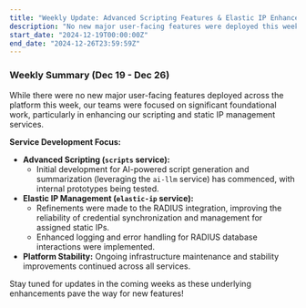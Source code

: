 ```yaml
---
title: "Weekly Update: Advanced Scripting Features & Elastic IP Enhancements"
description: "No new major user-facing features were deployed this week across the board, but foundational work continued on advanced scripting capabilities and refining Elastic IP RADIUS integration."
start_date: "2024-12-19T00:00:00Z"
end_date: "2024-12-26T23:59:59Z"
---
```


### Weekly Summary (Dec 19 - Dec 26)

While there were no new major user-facing features deployed across the platform this week, our teams were focused on significant foundational work, particularly in enhancing our scripting and static IP management services.

**Service Development Focus:**

*   **Advanced Scripting (`scripts` service):**
    *   Initial development for AI-powered script generation and summarization (leveraging the `ai-llm` service) has commenced, with internal prototypes being tested.
*   **Elastic IP Management (`elastic-ip` service):**
    *   Refinements were made to the RADIUS integration, improving the reliability of credential synchronization and management for assigned static IPs.
    *   Enhanced logging and error handling for RADIUS database interactions were implemented.
*   **Platform Stability:** Ongoing infrastructure maintenance and stability improvements continued across all services.

Stay tuned for updates in the coming weeks as these underlying enhancements pave the way for new features!
